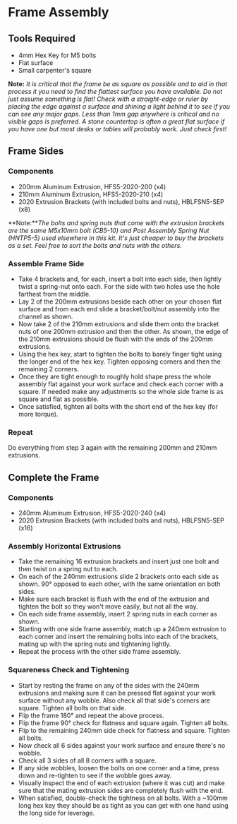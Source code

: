# Frame Assembly

## Tools Required

-   4mm Hex Key for M5 bolts
-   Flat surface
-   Small carpenter's square

**Note:** *It is critical that the frame be as square as possible and to aid in that process it you need to find the flattest surface you have available. Do not just assume something is flat! Check with a straight-edge or ruler by placing the edge against a surface and shining a light behind it to see if you can see any major gaps. Less than 1mm gap anywhere is critical and no visible gaps is preferred. A stone countertop is often a great flat surface if you have one but most desks or tables will probably work. Just check first!*

## Frame Sides

### Components
-   200mm Aluminum Extrusion, HFS5-2020-200 (x4)
-   210mm Aluminum Extrusion, HFS5-2020-210 (x4)
-   2020 Extrusion Brackets (with included bolts and nuts), HBLFSN5-SEP (x8)

**Note:***The bolts and spring nuts that come with the extrusion brackets are the same M5x10mm bolt (CB5-10) and Post Assembly Spring Nut (HNTP5-5) used elsewhere in this kit. It's just cheaper to buy the brackets as a set. Feel free to sort the bolts and nuts with the others.*

### Assemble Frame Side

-   Take 4 brackets and, for each, insert a bolt into each side, then lightly twist a spring-nut onto each. For the side with two holes use the hole farthest from the middle.
-   Lay 2 of the 200mm extrusions beside each other on your chosen flat surface and from each end slide a bracket/bolt/nut assembly into the channel as shown.
-   Now take 2 of the 210mm extrusions and slide them onto the bracket nuts of one 200mm extrusion and then the other. As shown, the edge of the 210mm extrusions should be flush with the ends of the 200mm extrusions.
-   Using the hex key, start to tighten the bolts to barely finger tight using the longer end of the hex key. Tighten opposing corners and then the remaining 2 corners.
-   Once they are tight enough to roughly hold shape press the whole assembly flat against your work surface and check each corner with a square. If needed make any adjustments so the whole side frame is as square and flat as possible.
-   Once satisfied, tighten all bolts with the short end of the hex key (for more torque).

### Repeat

Do everything from step 3 again with the remaining 200mm and 210mm extrusions.

## Complete the Frame

### Components

-   240mm Aluminum Extrusion, HFS5-2020-240 (x4)
-   2020 Extrusion Brackets (with included bolts and nuts), HBLFSN5-SEP (x16)

### Assembly Horizontal Extrusions

-   Take the remaining 16 extrusion brackets and insert just one bolt and then twist on a spring nut to each.
-   On each of the 240mm extrusions slide 2 brackets onto each side as shown. 90&deg; opposed to each other, with the same orientation on both sides.
-   Make sure each bracket is flush with the end of the extrusion and tighten the bolt so they won't move easily, but not all the way.
-   On each side frame assembly, insert 2 spring nuts in each corner as shown.
-   Starting with one side frame assembly, match up a 240mm extrusion to each corner and insert the remaining bolts into each of the brackets, mating up with the spring nuts and tightening lightly.
-   Repeat the process with the other side frame assembly.

### Squareness Check and Tightening

-   Start by resting the frame on any of the sides with the 240mm extrusions and making sure it can be pressed flat against your work surface without any wobble. Also check all that side's corners are square. Tighten all bolts on that side.
-   Flip the frame 180&deg; and repeat the above process.
-   Flip the frame 90&deg; check for flatness and square again. Tighten all bolts.
-   Flip to the remaining 240mm side check for flatness and square. Tighten all bolts.
-   Now check all 6 sides against your work surface and ensure there's no wobble.
-   Check all 3 sides of all 8 corners with a square.
-   If any side wobbles, loosen the bolts on one corner and a time, press down and re-tighten to see if the wobble goes away.
-   Visually inspect the end of each extrusion (where it was cut) and make sure that the mating extrusion sides are completely flush with the end.
-   When satisfied, double-check the tightness on all bolts. With a ~100mm long hex key they should be as tight as you can get with one hand using the long side for leverage.
